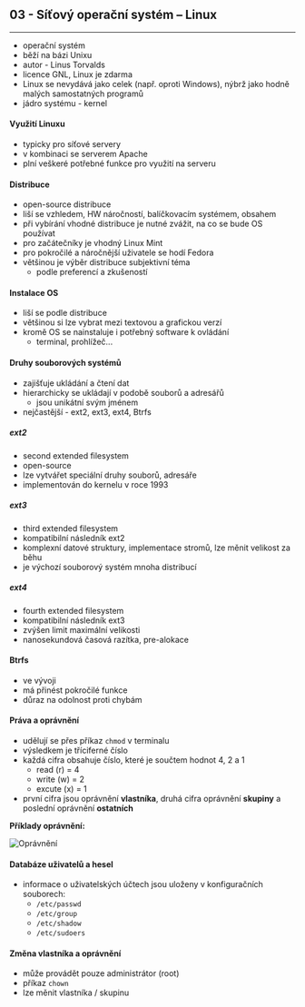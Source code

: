 ## 03 - Síťový operační systém – Linux
----

- operační systém
- běží na bázi Unixu
- autor - Linus Torvalds
- licence GNL, Linux je zdarma
- Linux se nevydává jako celek (např. oproti Windows), nýbrž jako hodně malých samostatných programů
- jádro systému - kernel

#### Využití Linuxu
- typicky pro síťové servery
- v kombinaci se serverem Apache
- plní veškeré potřebné funkce pro využití na serveru

#### Distribuce
- open-source distribuce
- liší se vzhledem, HW náročností, balíčkovacím systémem, obsahem
- při vybírání vhodné distribuce je nutné zvážit, na co se bude OS používat
- pro začátečníky je vhodný Linux Mint
- pro pokročilé a náročnější uživatele se hodí Fedora
- většinou je výběr distribuce subjektivní téma
  - podle preferencí a zkušeností

#### Instalace OS
- liší se podle distribuce
- většinou si lze vybrat mezi textovou a grafickou verzí
- kromě OS se nainstaluje i potřebný software k ovládání
  - terminal, prohlížeč...

#### Druhy souborových systémů
- zajišťuje ukládání a čtení dat
- hierarchicky se ukládají v podobě souborů a adresářů
  - jsou unikátní svým jménem
- nejčastější - ext2, ext3, ext4, Btrfs

##### ext2
- second extended filesystem
- open-source
- lze vytvářet speciální druhy souborů, adresáře
- implementován do kernelu v roce 1993

##### ext3
- third extended filesystem
- kompatibilní následník ext2
- komplexní datové struktury, implementace stromů, lze měnit velikost za běhu
- je výchozí souborový systém mnoha distribucí

##### ext4
- fourth extended filesystem
- kompatibilní následník ext3
- zvýšen limit maximální velikosti
- nanosekundová časová razítka, pre-alokace

#### Btrfs
- ve vývoji
- má přinést pokročilé funkce
- důraz na odolnost proti chybám

#### Práva a oprávnění
- udělují se přes příkaz `chmod` v terminalu
- výsledkem je tříciferné číslo
- každá cifra obsahuje číslo, které je součtem hodnot 4, 2 a 1
  - read \(r\) = 4
  - write (w) = 2
  - excute (x) = 1
- první cifra jsou oprávnění **vlastníka**, druhá cifra oprávnění **skupiny** a poslední oprávnění **ostatních**

**Příklady oprávnění:**

![Oprávnění](https://ctrlv.cz/shots/2021/06/03/hjOe.png)

#### Databáze uživatelů a hesel
- informace o uživatelských účtech jsou uloženy v konfiguračních souborech:
  - `/etc/passwd`
  - `/etc/group`
  - `/etc/shadow`
  - `/etc/sudoers`

#### Změna vlastníka a oprávnění
- může provádět pouze administrátor (root)
- příkaz `chown`
- lze měnit vlastníka / skupinu
